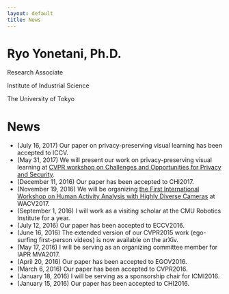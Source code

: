 ```yaml
---
layout: default
title: News
---
```


# Ryo Yonetani, Ph.D.
Research Associate

Institute of Industrial Science

The University of Tokyo

# News
- (July 16, 2017) Our paper on privacy-preserving visual learning has been accepted to ICCV.
- (May 31, 2017) We will present our work on privacy-preserving visual learning at [CVPR workshop on Challenges and Opportunities for Privacy and Security](http://vision.soic.indiana.edu/bright-and-dark-workshop-2017/cvpr2017.html).
- (December 11, 2016) Our paper has been accepted to CHI2017.
- (November 19, 2016) We will be organizing [the First International Workshop on Human Activity Analysis with Highly Diverse Cameras](http://printeps.org/HDC2017/) at WACV2017.
- (September 1, 2016) I will work as a visiting scholar at the CMU Robotics Institute for a year.
- (July 12, 2016) Our paper has been accepted to ECCV2016.
- (June 16, 2016) The extended version of our CVPR2015 work (ego-surfing first-person videos) is now available on the arXiv.
- (May 17, 2016) I will be serving as an organizing committee member for IAPR MVA2017.
- (April 20, 2016) Our paper has been accepted to EGOV2016.
- (March 6, 2016) Our paper has been accepted to CVPR2016.
- (January 18, 2016) I will be serving as a sponsorship chair for ICMI2016.
- (January 15, 2016) Our paper has been accepted to CHI2016.
